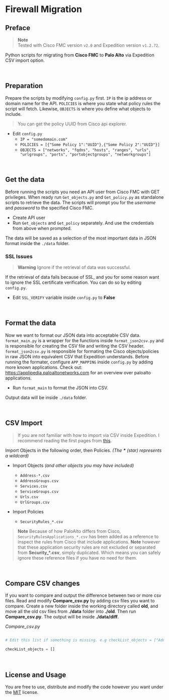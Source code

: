 # Firewall Migration

## Preface

> **Note**  
> Tested with Cisco FMC version `v2.0` and Expedition version `v1.2.72`.

Python scripts for migrating from **Cisco FMC** to **Palo Alto** via Expedition CSV import option.

<br>

## Preparation

Prepare the scripts by modifying `config.py` first. `IP` is the ip address or domain name for the API. `POLICIES` is where you state what policy rules the script will fetch. Likewise, `OBJECTS` is where you define what objects to include.

> You can get the policy UUID from Cisco api explorer.

- Edit `config.py`
  - `IP = "somedomain.com"`
  - `POLICIES = [{"Some Policy 1":"UUID"},{"Some Policy 2":"UUID"}]`
  - `OBJECTS = ["networks", "fqdns", "hosts", "ranges", "urls", "urlgroups", "ports", "portobjectgroups", "networkgroups"]`

<br>

## Get the data

Before running the scripts you need an API user from Cisco FMC with GET privileges. When ready run `Get_objects.py` and `Get_policy.py` as standalone scripts to retrieve the data. The scripts will prompt you for the _username_ and _password_ to the specified Cisco FMC.

- Create API user
- Run `Get_objects` and `Get_policy` separately. And use the credentials from above when prompted.

The data will be saved as a selection of the most important data in JSON format inside the `./data` folder.

### SSL Issues

> **Warning**
> Ignore if the retrieval of data was successful.

If the retrieval of data fails because of SSL, and you for some reason want to ignore the SSL certificate verification. You can do so by editing `config.py`.

- Edit `SSL_VERIFY` variable inside `config.py` to **False**

<br>

## Format the data

Now we want to format our JSON data into acceptable CSV data. `format_main.py` is a wrapper for the functions inside `format_json2csv.py` and is responsible for creating the CSV file and writing the CSV header. `format_json2csv.py` is responsible for formating the Cisco objects/policies in raw JSON into equivalent CSV that Expedition understands. Before running the formater, configure `APP_MAPPING` inside `config.py` by adding more known applications. Check out: https://applipedia.paloaltonetworks.com for an overview over paloalto applications.

- Run `format_main` to format the JSON into CSV.

Output data will be inside `./data` folder.

<br>

## CSV Import

> If you are not familiar with how to import via CSV inside Expedition. I recommend reading the first pages from [this](https://live.paloaltonetworks.com/t5/expedition-articles/a-how-to-guide-on-the-import-csv-option/ta-p/258388?attachment-id=8061).

Import Objects in the following order, then Policies. _(The **\*** (star) represents a wildcard)_

- Import Objects _(and other objects you may have included)_

  - `Address-*.csv`
  - `AddressGroups.csv`
  - `Services.csv`
  - `ServiceGroups.csv`
  - `Urls.csv`
  - `UrlGroups.csv`

- Import Policies
  - `SecurityRules_*.csv`

> **Note**
> Because of how PaloAlto differs from Cisco, `SecurityRulesApplications_*.csv` has been added as a reference to inspect the rules from Cisco that include applications. **Note** however that these application security rules are not excluded or separated from **Security\_\*.csv**, simply duplicated. Which means you can safely ignore these reference files if you have no need for them.

<br>

## Compare CSV changes

If you want to compare and output the difference between two or more csv files. Read and modify **Compare_csv.py** by adding csv files you want to compare. Create a new folder inside the working directory called **old**, and move all the old csv files from **./data** folder into **./old**. Then run **Compare_csv.py**. The output will be inside **./data/diff**.

_Compare_csv.py_

```python

# Edit this list if something is missing. e.g checkList_objects = ["Address-Networks.csv"]

checkList_objects = []

```

<br>

## License and Usage

You are free to use, distribute and modify the code however you want under the [MIT](https://mit-license.org/) license.
